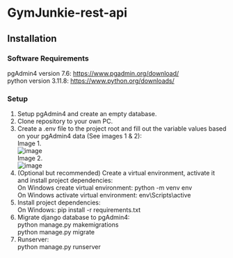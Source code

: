 # GymJunkie-rest-api
## Installation
### Software Requirements
pgAdmin4 version 7.6: https://www.pgadmin.org/download/ <br>
python version 3.11.8: https://www.python.org/downloads/
### Setup
1. Setup pgAdmin4 and create an empty database.
2. Clone repository to your own PC.
3. Create a .env file to the project root and fill out the variable values based on your pgAdmin4 data (See images 1 & 2):<br>
Image 1.<br>
![image](https://github.com/salopietari/gymjunkie-rest-api/assets/122457202/39121726-2fd4-4979-99f3-e8f4f84f7b6e) <br>
Image 2. <br>
![image](https://github.com/salopietari/gymjunkie-rest-api/assets/122457202/51578c57-5565-4928-a3a1-86ce2df38dfd) <br>
4. (Optional but recommended) Create a virtual environment, activate it and install project dependencies: <br>
On Windows create virtual environment: python -m venv env <br>
On Windows activate virtual environment: env\Scripts\active
5. Install project dependencies: <br>
On Windows: pip install -r requirements.txt
6. Migrate django database to pgAdmin4: <br>
python manage.py makemigrations <br>
python manage.py migrate
7. Runserver: <br>
python manage.py runserver
